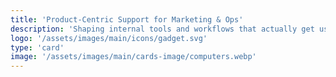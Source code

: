 ```yaml
---
title: 'Product-Centric Support for Marketing & Ops'
description: 'Shaping internal tools and workflows that actually get used.'
logo: '/assets/images/main/icons/gadget.svg'
type: 'card'
image: '/assets/images/main/cards-image/computers.webp'
---
```

